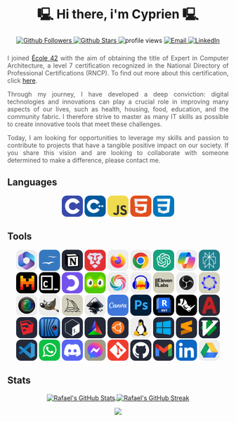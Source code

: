 ### 
<h1 align="center">🖳 Hi there, i'm Cyprien 🖳</h1>

###
<p align="center">
  <!-- Badges GitHub Followers et Stars -->
  <a href="https://github.com/raveriss?tab=followers">
    <img src="https://img.shields.io/github/followers/raveriss?style=flat" alt="Github Followers"/>
  </a>
  <a href="https://github.com/raveriss?tab=repositories">
    <img src="https://img.shields.io/github/stars/raveriss?style=flat" alt="Github Stars"/>
  </a>
  <!-- Badge Visites avec style cohérent -->
  <img src="https://komarev.com/ghpvc/?username=raveriss&color=blue&style=flat" alt="profile views" />
  <!-- Badge Email personnalisé avec shields.io -->
  <a href="mailto:verissimo.r@gmail.com">
    <img src="https://img.shields.io/static/v1?label=&message=verissimo.r%40gmail.com&color=blue&logo=gmail&logoColor=red&style=flat&labelColor=grey" alt="Email"/>
  </a>
    <a href="https://www.linkedin.com/in/rafael-verissimo-8b382b20b/">
    <img src="https://img.shields.io/badge/-Rafael%20Verissimo-blue?style=flat&logo=linkedin&logoColor=white&style=flat&labelColor=grey" alt="LinkedIn"/>
  </a>
  <div style="text-align: justify; color: #555;">
</p>

###

I joined [École 42](https://42.fr/en/homepage/) with the aim of obtaining the title of Expert in Computer Architecture, a level 7 certification recognized in the National Directory of Professional Certifications (RNCP). To find out more about this certification, click [here](https://www.francecompetences.fr/recherche/rncp/36137/).

Through my journey, I have developed a deep conviction: digital technologies and innovations can play a crucial role in improving many aspects of our lives, such as health, housing, food, education, and the community fabric. I therefore strive to master as many IT skills as possible to create innovative tools that meet these challenges.

Today, I am looking for opportunities to leverage my skills and passion to contribute to projects that have a tangible positive impact on our society. If you share this vision and are looking to collaborate with someone determined to make a difference, please contact me.
</div>

## Languages
<p align="center">
    <img src="https://github.com/raveriss/skill-icons/blob/main/C.png" height="48" />
    <img src="https://github.com/raveriss/skill-icons/blob/main/CPP.png" height="48" />
    <img src="https://github.com/raveriss/skill-icons/blob/main/JavaScript.png" height="48" />
    <img src="https://github.com/raveriss/skill-icons/blob/main/HTML.png" height="48" />
    <img src="https://github.com/raveriss/skill-icons/blob/main/CSS.png" height="48" />
</p>

## Tools
<p align="center">
        <img src="https://github.com/raveriss/skill-icons/blob/main/Microsoft_365.png" height="48" />
        <img src="https://github.com/raveriss/skill-icons/blob/main/openoffice.png" height="48" />
        <img src="https://github.com/raveriss/skill-icons/blob/main/Notion-Dark.png" height="48" />
        <img src="https://github.com/raveriss/skill-icons/blob/main/brave.png" height="48" />
        <img src="https://github.com/raveriss/skill-icons/blob/main/firefox.png" height="48" />
        <img src="https://github.com/raveriss/skill-icons/blob/main/icone_crome.png" height="48" />
        <img src="https://github.com/raveriss/skill-icons/blob/main/chatgpt.png" height="48" />
        <img src="https://github.com/raveriss/skill-icons/blob/main/copilot.png" height="48" />
        <img src="https://github.com/raveriss/skill-icons/blob/main/perplexity.png" height="48" />
        <img src="https://github.com/raveriss/skill-icons/blob/main/mistral.png" height="48" />
        <img src="https://github.com/raveriss/skill-icons/blob/main/codecademy.png" height="48" />
        <img src="https://github.com/raveriss/skill-icons/blob/main/openclassroom.png" height="48" />
        <img src="https://github.com/raveriss/skill-icons/blob/main/duolingo.png" height="48" />
        <img src="https://github.com/raveriss/skill-icons/blob/main/sololearn.png" height="48" />
        <img src="https://github.com/raveriss/skill-icons/blob/main/icone_audacity.png" height="48" />
        <img src="https://github.com/raveriss/skill-icons/blob/main/eleven_labs.png" height="48" />
        <img src="https://github.com/raveriss/skill-icons/blob/main/OBS_Studio_Logo.png" height="48" />
        <img src="https://github.com/raveriss/skill-icons/blob/main/synthesia.png" height="48" />
        <img src="https://github.com/raveriss/skill-icons/blob/main/icone_simple_screen_recorder.png" height="48" />
        <img src="https://github.com/raveriss/skill-icons/blob/main/gimp.png" height="48" />
        <img src="https://github.com/raveriss/skill-icons/blob/main/midJourney.png" height="48" />
        <img src="https://github.com/raveriss/skill-icons/blob/main/inkscape.png" height="48" />
        <img src="https://github.com/raveriss/skill-icons/blob/main/canva.png" height="48" />
        <img src="https://github.com/raveriss/skill-icons/blob/main/Photoshop.png" height="48" />
        <img src="https://github.com/raveriss/skill-icons/blob/main/revit.png" height="48" />
        <img src="https://github.com/raveriss/skill-icons/blob/main/rhinoceros.png" height="48" />
        <img src="https://github.com/raveriss/skill-icons/blob/main/AutoCAD-Dark.png" height="48" />
        <img src="https://github.com/raveriss/skill-icons/blob/main/Sketchup-Dark.png" height="48" />
        <img src="https://github.com/raveriss/skill-icons/blob/main/kerkythea.png" height="48" />
        <img src="https://github.com/raveriss/skill-icons/blob/main/Bash-Dark.png" height="48" />
        <img src="https://github.com/raveriss/skill-icons/blob/main/CMake-Dark.png" height="48" />
        <img src="https://github.com/raveriss/skill-icons/blob/main/Ubuntu-Dark.png" height="48" />
        <img src="https://github.com/raveriss/skill-icons/blob/main/linux.png" height="48" />
        <img src="https://github.com/raveriss/skill-icons/blob/main/Windows-Dark.png" height="48" />
        <img src="https://github.com/raveriss/skill-icons/blob/main/Sublime-Dark.png" height="48" />
        <img src="https://github.com/raveriss/skill-icons/blob/main/VIM-Dark.png" height="48" />
        <img src="https://github.com/raveriss/skill-icons/blob/main/VSCode-Dark.png" height="48" />
        <img src="https://github.com/raveriss/skill-icons/blob/main/whatsapp.png" height="48" />
        <img src="https://github.com/raveriss/skill-icons/blob/main/Discord.png" height="48" />
        <img src="https://github.com/raveriss/skill-icons/blob/main/messenger-icon.png" height="48" />
        <img src="https://github.com/raveriss/skill-icons/blob/main/icone_git.png" height="48" />
        <img src="https://github.com/raveriss/skill-icons/blob/main/Github-Dark.png" height="48" />
        <img src="https://github.com/raveriss/skill-icons/blob/main/icone_gmail.png" height="48" />
        <img src="https://github.com/raveriss/skill-icons/blob/main/LinkedIn.png" height="48" />
        <img src="https://github.com/raveriss/skill-icons/blob/main/icone_drive.png" height="48" />
</p>

## Stats
<p align="center">
  <a href="https://github.com/raveriss">
    <img align="center" src="https://github-readme-stats.vercel.app/api?username=raveriss&show_icons=true&theme=tokyonight" alt="Rafael's GitHub Stats" />
  <a href="https://github.com/raveriss">
    <img align="center" src="https://github-readme-streak-stats.herokuapp.com/?user=raveriss&theme=tokyonight" alt="Rafael's GitHub Streak" />
  </a>
  <!-- La carte de graphique de contributions pourrait être temporairement enlevée si elle ne s'affiche pas correctement -->
  <!-- <a href="https://github.com/raveriss">
    <img align="center" src="https://activity-graph.herokuapp.com/graph?username=raveriss&theme=github" alt="Rafael's Contribution Graph" />
  </a> -->
</p>

<p align="center">
  <a href="https://github.com/raveriss">
      <img src="https://github-readme-stats.vercel.app/api/top-langs/?username=raveriss&layout=compact&theme=tokyonight" />
  </a>

